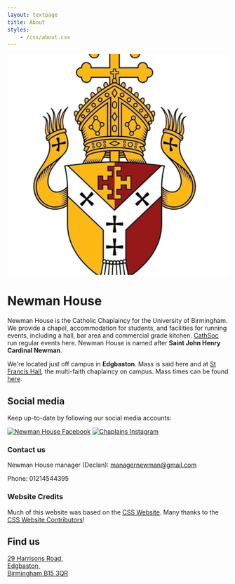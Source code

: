 ```yaml
---
layout: textpage
title: About
styles:
    - /css/about.css
---
```


![Birmingham Archdiocese Logo](/assets/archdiocese-logo.png "Archdiocese Logo")

# Newman House

Newman House is the Catholic Chaplaincy for the University of Birmingham. We provide a chapel,
accommodation for students, and facilities for running events, including a hall, bar area and
commercial grade kitchen. [CathSoc](/cathsoc) run regular events here. Newman House is named after **Saint John Henry Cardinal Newman**.

We're located just off campus in **Edgbaston**. Mass is said here and at [St Francis
Hall](/stfrancishall), the
multi-faith chaplaincy on campus. Mass times can be found [here](/mass-times).

## Social media

Keep up-to-date by following our social media accounts:

[![Newman House Facebook](/assets/icons/facebook.svg "Newman House")](/facebook)
[![Chaplains Instagram](/assets/icons/instagram.svg "@catholic_uob")](/instagram)

### Contact us

Newman House manager (Declan): <managernewman@gmail.com>

Phone: 01214544395

### Website Credits

Much of this website was based on the [CSS Website](https://www.cssbham.com). Many thanks to the [CSS Website Contributors](https://github.com/CSSUoB/cssuob.github.io/graphs/contributors)!

## Find us

[29 Harrisons Road,<br>
Edgbaston,<br>
Birmingham B15 3QR](/maps)
